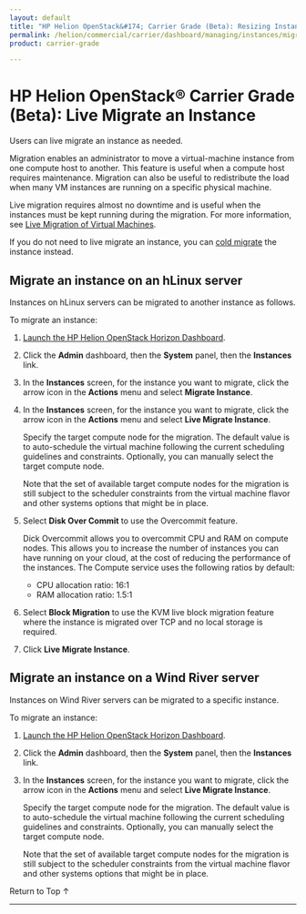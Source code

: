 ```yaml
---
layout: default
title: "HP Helion OpenStack&#174; Carrier Grade (Beta): Resizing Instances"
permalink: /helion/commercial/carrier/dashboard/managing/instances/migrate/live/
product: carrier-grade

---
```

<!--UNDER REVISION-->

<script>

function PageRefresh {
onLoad="window.refresh"
}

PageRefresh();

</script>

<!-- <p style="font-size: small;"> <a href="/helion/commercial/carrier/ga1/install/">&#9664; PREV</a> | <a href="/helion/commercial/carrier/ga1/install-overview/">&#9650; UP</a> | <a href="/helion/commercial/carrier/ga1/">NEXT &#9654;</a></p> -->

# HP Helion OpenStack&#174; Carrier Grade (Beta): Live Migrate an Instance

Users can live migrate an instance as needed.

Migration enables an administrator to move a virtual-machine instance from one compute host to another. This feature is useful when a compute host requires maintenance. Migration can also be useful to redistribute the load when many VM instances are running on a specific physical machine. 

Live migration requires almost no downtime and is useful when the instances must be kept running during the migration. For more information, see [Live Migration of Virtual Machines](/helion/commercial/carrier/dashboard/managing/instances/live/migrate/).

If you do not need to live migrate an instance, you can [cold migrate](/helion/commercial/carrier/dashboard/managing/instances/migrate/cold/) the instance instead.


## Migrate an instance on an hLinux server

Instances on hLinux servers can be migrated to another instance as follows.

To migrate an instance:

1. [Launch the HP Helion OpenStack Horizon Dashboard](/helion/openstack/carrier/dashboard/login/).

2. Click the **Admin** dashboard, then the **System** panel, then the **Instances** link.

3. In the **Instances** screen, for the instance you want to migrate, click the arrow icon in the **Actions** menu and select **Migrate Instance**.

3. In the **Instances** screen, for the instance you want to migrate, click the arrow icon in the **Actions** menu and select **Live Migrate Instance**.

	Specify the target compute node for the migration. The default value is to auto-schedule the virtual machine following the current scheduling guidelines and constraints. Optionally, you can manually select the target compute node.

	Note that the set of available target compute nodes for the migration is still subject to the scheduler constraints from the virtual machine flavor and other systems options that might be in place.

4. Select **Disk Over Commit** to use the Overcommit feature. 

	Dick Overcommit allows you to overcommit CPU and RAM on compute nodes. This allows you to increase the number of instances you can have running on your cloud, at the cost of reducing the performance of the instances. The Compute service uses the following ratios by default:

	* CPU allocation ratio: 16:1
	* RAM allocation ratio: 1.5:1 

5. Select **Block Migration** to use the KVM live block migration feature where the instance is migrated over TCP and no local storage is required.

6. Click **Live Migrate Instance**.

## Migrate an instance on a Wind River server

Instances on Wind River servers can be migrated to a specific instance.

To migrate an instance:

1. [Launch the HP Helion OpenStack Horizon Dashboard](/helion/openstack/carrier/dashboard/login/).

2. Click the **Admin** dashboard, then the **System** panel, then the **Instances** link.

3. In the **Instances** screen, for the instance you want to migrate, click the arrow icon in the **Actions** menu and select **Live Migrate Instance**.

	Specify the target compute node for the migration. The default value is to auto-schedule the virtual machine following the current scheduling guidelines and constraints. Optionally, you can manually select the target compute node.

	Note that the set of available target compute nodes for the migration is still subject to the scheduler constraints from the virtual machine flavor and other systems options that might be in place.

<p><a href="#top" style="padding:14px 0px 14px 0px; text-decoration: none;"> Return to Top &#8593; </a></p>


----
